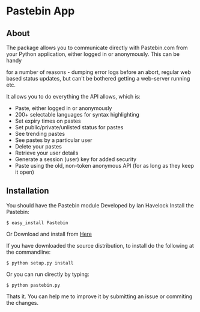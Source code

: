 # Pastebin App

## About
The package allows you to communicate directly with Pastebin.com from your Python application, either logged in or anonymously. This can be handy 

for a number of reasons - dumping error logs before an abort, regular web based status updates, but can't be bothered getting a web-server running etc.

It allows you to do everything the API allows, which is:

- Paste, either logged in or anonymously
- 200+ selectable languages for syntax highlighting
- Set expiry times on pastes
- Set public/private/unlisted status for pastes
- See trending pastes
- See pastes by a particular user
- Delete your pastes
- Retrieve your user details
- Generate a session (user) key for added security
- Paste using the old, non-token anonymous API (for as long as they keep it open)

## Installation

You should have the Pastebin module Developed by Ian Havelock
Install the Pastebin:
```
$ easy_install Pastebin
```
Or Download and install from [Here](http://pypi.python.org/pypi/Pastebin/)

If you have downloaded the source distribution, to install do the following at the commandline: 
```
$ python setup.py install
```
Or you can run directly by typing:
```
$ python pastebin.py
```
Thats it.
You can help me to improve it by submitting an issue or commiting the changes. 
